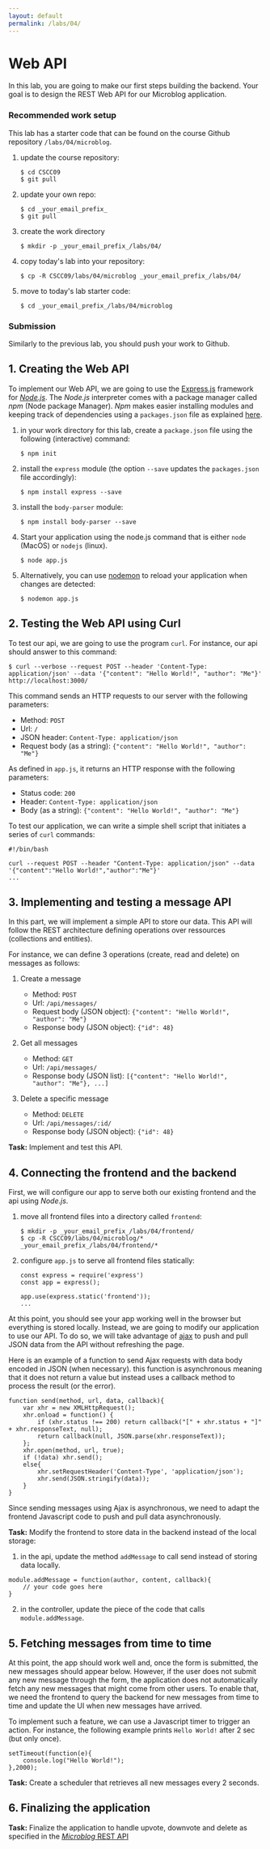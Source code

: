 ```yaml
---
layout: default
permalink: /labs/04/
---
```


# Web API

In this lab, you are going to make our first steps building the backend. Your goal is to design the REST Web API for our Microblog application. 

###  Recommended work setup

This lab has a starter code that can be found on the course Github repository `/labs/04/microblog`.

1. update the course repository:
    
    ```
    $ cd CSCC09
    $ git pull
    ```

1. update your own repo:
    
    ```
    $ cd _your_email_prefix_
    $ git pull
    ```

1. create the work directory
    
    ```
    $ mkdir -p _your_email_prefix_/labs/04/
    ```
    
1. copy today's lab into your repository: 

    ```
    $ cp -R CSCC09/labs/04/microblog _your_email_prefix_/labs/04/
    ```

1. move to today's lab starter code:

    ```
    $ cd _your_email_prefix_/labs/04/microblog
    ```

### Submission

Similarly to the previous lab, you should push your work to Github. 


## 1. Creating the Web API

To implement our Web API, we are going to use the [Express.js](http://expressjs.com/) framework for *[Node.js](https://nodejs.org/en/)*. The *Node.js* interpreter comes with a package manager called *npm* (Node package Manager). *Npm* makes easier installing modules and keeping track of dependencies using a `packages.json` file as explained [here](https://www.tutorialspoint.com/nodejs/nodejs_npm.htm).

1. in your work directory for this lab, create a `package.json` file using the following (interactive) command: 

    ```
    $ npm init
    ```

1. install the `express` module (the option `--save` updates the `packages.json` file accordingly): 

    ```
    $ npm install express --save
    ```
    
1. install the `body-parser` module: 

    ```
    $ npm install body-parser --save
    ```


1. Start your application using the node.js command that is either `node` (MacOS) or `nodejs` (linux).

    ```
    $ node app.js
    ```

1. Alternatively, you can use [nodemon](https://nodemon.io/) to reload your application when changes are detected:

    ```
    $ nodemon app.js
    ```

## 2. Testing the Web API using Curl

To test our api, we are going to use the program `curl`. For instance, our api should answer to this command: 

``` 
$ curl --verbose --request POST --header 'Content-Type: application/json' --data '{"content": "Hello World!", "author": "Me"}' http://localhost:3000/
``` 

This command sends an HTTP requests to our server with the following parameters:

- Method: `POST`
- Url: `/`
- JSON header: `Content-Type: application/json`
- Request body (as a string): `{"content": "Hello World!", "author": "Me"}`

As defined in `app.js`, it returns an HTTP response with the following parameters:

- Status code: `200`
- Header: `Content-Type: application/json`
- Body (as a string): `{"content": "Hello World!", "author": "Me"}`

To test our application, we can write a simple shell script that initiates a series of `curl` commands:

 ``` 
 #!/bin/bash
 
 curl --request POST --header "Content-Type: application/json" --data '{"content":"Hello World!","author":"Me"}'
 ...
 ```
 
## 3. Implementing and testing a message API

In this part, we will implement a simple API to store our data. This API will follow the REST architecture defining operations over ressources (collections and entities). 

For instance, we can define 3 operations (create, read and delete) on messages as follows: 

1. Create a message

    - Method: `POST`
    - Url: `/api/messages/`
    - Request body  (JSON object): `{"content": "Hello World!", "author": "Me"}`
    - Response body (JSON object): `{"id": 48}`
    
1. Get all messages

    - Method: `GET`
    - Url: `/api/messages/`
    - Response body (JSON list): `[{"content": "Hello World!", "author": "Me"}, ...]`
    
1. Delete a specific message

    - Method: `DELETE`
    - Url: `/api/messages/:id/`
    - Response body (JSON object): `{"id": 48}`

**Task:** Implement and test this API. 

## 4. Connecting the frontend and the backend

First, we will configure our app to serve both our existing frontend and the api using *Node.js*. 

1. move all frontend files into a directory called `frontend`:
    
    ```
    $ mkdir -p _your_email_prefix_/labs/04/frontend/
    $ cp -R CSCC09/labs/04/microblog/* _your_email_prefix_/labs/04/frontend/*
    ```
    
1. configure `app.js` to serve all frontend files statically:

    ```
    const express = require('express')
    const app = express();
    
    app.use(express.static('frontend'));
    ...
    ```

At this point, you should see your app working well in the browser but everything is stored locally. Instead, we are going to modify our application to use our API. To do so, we will take advantage of [ajax](https://developer.mozilla.org/en-US/docs/Web/API/XMLHttpRequest/Using_XMLHttpRequest) to push and pull JSON data from the API without refreshing the page.

Here is an example of a function to send Ajax requests with data body encoded in JSON (when necessary). this function is asynchronous meaning that it does not return a value but instead uses a callback method to process the result (or the error). 

```
function send(method, url, data, callback){
    var xhr = new XMLHttpRequest();
    xhr.onload = function() {
        if (xhr.status !== 200) return callback("[" + xhr.status + "]" + xhr.responseText, null);
        return callback(null, JSON.parse(xhr.responseText));
    };
    xhr.open(method, url, true);
    if (!data) xhr.send();
    else{
        xhr.setRequestHeader('Content-Type', 'application/json');
        xhr.send(JSON.stringify(data));
    }
}
```

Since sending messages using Ajax is asynchronous, we need to adapt the frontend Javascript code to push and pull data asynchronously.

**Task:** Modify the frontend to store data in the backend instead of the local storage:

1. in the api, update the method `addMessage` to call send instead of storing data locally.

```
module.addMessage = function(author, content, callback){
    // your code goes here
}
```

2. in the controller, update the piece of the code that calls `module.addMessage`. 

## 5. Fetching messages from time to time

At this point, the app should work well and, once the form is submitted, the new messages should appear below. However, if the user does not submit any new message through the form, the application does not automatically fetch any new messages that might come from other users. To enable that, we need the frontend to query the backend for new messages from time to time and update the UI when new messages have arrived. 

To implement such a feature, we can use a Javascript timer to trigger an action. For instance, the following example prints `Hello World!` after 2 sec (but only once).

```
setTimeout(function(e){
    console.log("Hello World!");
},2000);
```

**Task:** Create a scheduler that retrieves all new messages every 2 seconds. 

## 6. Finalizing the application

**Task:** Finalize the application to handle upvote, downvote and delete as specified in the [*Microblog* REST API](./doc) 




